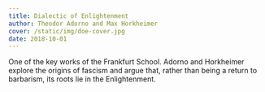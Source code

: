 ```yaml
---
title: Dialectic of Enlightenment
author: Theodor Adorno and Max Horkheimer
cover: /static/img/doe-cover.jpg
date: 2018-10-01
---
```


One of the key works of the Frankfurt School. Adorno and Horkheimer
explore the origins of fascism and argue that, rather than being a
return to barbarism, its roots lie in the Enlightenment.